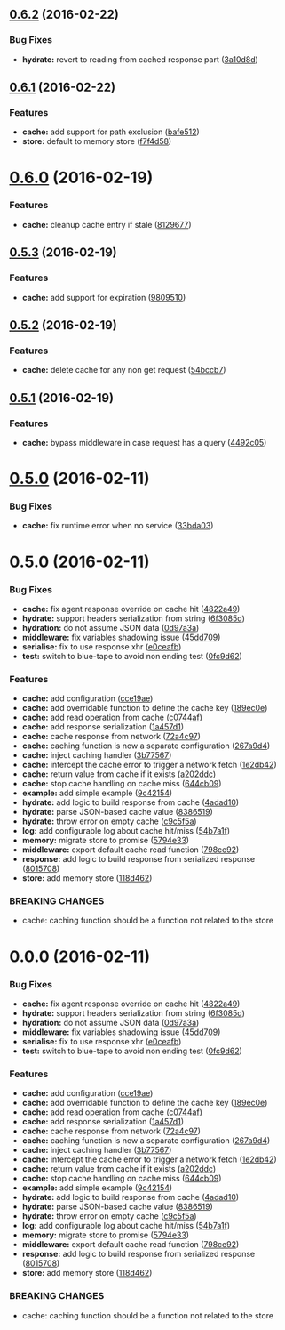 <a name="0.6.2"></a>
## [0.6.2](https://github.com/stephanebachelier/superapi-cache/compare/0.6.2...v0.6.2) (2016-02-22)


### Bug Fixes

* **hydrate:** revert to reading from cached response part ([3a10d8d](https://github.com/stephanebachelier/superapi-cache/commit/3a10d8d))



<a name="0.6.1"></a>
## [0.6.1](https://github.com/stephanebachelier/superapi-cache/compare/0.6.1...v0.6.1) (2016-02-22)


### Features

* **cache:** add support for path exclusion ([bafe512](https://github.com/stephanebachelier/superapi-cache/commit/bafe512))
* **store:** default to memory store ([f7f4d58](https://github.com/stephanebachelier/superapi-cache/commit/f7f4d58))



<a name="0.6.0"></a>
# [0.6.0](https://github.com/stephanebachelier/superapi-cache/compare/0.6.0...v0.6.0) (2016-02-19)


### Features

* **cache:** cleanup cache entry if stale ([8129677](https://github.com/stephanebachelier/superapi-cache/commit/8129677))



<a name="0.5.3"></a>
## [0.5.3](https://github.com/stephanebachelier/superapi-cache/compare/0.5.3...v0.5.3) (2016-02-19)


### Features

* **cache:** add support for expiration ([9809510](https://github.com/stephanebachelier/superapi-cache/commit/9809510))



<a name="0.5.2"></a>
## [0.5.2](https://github.com/stephanebachelier/superapi-cache/compare/0.5.2...v0.5.2) (2016-02-19)


### Features

* **cache:** delete cache for any non get request ([54bccb7](https://github.com/stephanebachelier/superapi-cache/commit/54bccb7))



<a name="0.5.1"></a>
## [0.5.1](https://github.com/stephanebachelier/superapi-cache/compare/0.5.1...v0.5.1) (2016-02-19)


### Features

* **cache:** bypass middleware in case request has a query ([4492c05](https://github.com/stephanebachelier/superapi-cache/commit/4492c05))



<a name="0.5.0"></a>
# [0.5.0](https://github.com/stephanebachelier/superapi-cache/compare/0.5.0...v0.5.0) (2016-02-11)


### Bug Fixes

* **cache:** fix runtime error when no service ([33bda03](https://github.com/stephanebachelier/superapi-cache/commit/33bda03))



<a name="0.5.0"></a>
# 0.5.0 (2016-02-11)


### Bug Fixes

* **cache:** fix agent response override on cache hit ([4822a49](https://github.com/stephanebachelier/superapi-cache/commit/4822a49))
* **hydrate:** support headers serialization from string ([6f3085d](https://github.com/stephanebachelier/superapi-cache/commit/6f3085d))
* **hydration:** do not assume JSON data ([0d97a3a](https://github.com/stephanebachelier/superapi-cache/commit/0d97a3a))
* **middleware:** fix variables shadowing issue ([45dd709](https://github.com/stephanebachelier/superapi-cache/commit/45dd709))
* **serialise:** fix to use response xhr ([e0ceafb](https://github.com/stephanebachelier/superapi-cache/commit/e0ceafb))
* **test:** switch to blue-tape to avoid non ending test ([0fc9d62](https://github.com/stephanebachelier/superapi-cache/commit/0fc9d62))

### Features

* **cache:** add configuration ([cce19ae](https://github.com/stephanebachelier/superapi-cache/commit/cce19ae))
* **cache:** add overridable function to define the cache key ([189ec0e](https://github.com/stephanebachelier/superapi-cache/commit/189ec0e))
* **cache:** add read operation from cache ([c0744af](https://github.com/stephanebachelier/superapi-cache/commit/c0744af))
* **cache:** add response serialization ([1a457d1](https://github.com/stephanebachelier/superapi-cache/commit/1a457d1))
* **cache:** cache response from network ([72a4c97](https://github.com/stephanebachelier/superapi-cache/commit/72a4c97))
* **cache:** caching function is now a separate configuration ([267a9d4](https://github.com/stephanebachelier/superapi-cache/commit/267a9d4))
* **cache:** inject caching handler ([3b77567](https://github.com/stephanebachelier/superapi-cache/commit/3b77567))
* **cache:** intercept the cache error to trigger a network fetch ([1e2db42](https://github.com/stephanebachelier/superapi-cache/commit/1e2db42))
* **cache:** return value from cache if it exists ([a202ddc](https://github.com/stephanebachelier/superapi-cache/commit/a202ddc))
* **cache:** stop cache handling on cache miss ([644cb09](https://github.com/stephanebachelier/superapi-cache/commit/644cb09))
* **example:** add simple example ([9c42154](https://github.com/stephanebachelier/superapi-cache/commit/9c42154))
* **hydrate:** add logic to build response from cache ([4adad10](https://github.com/stephanebachelier/superapi-cache/commit/4adad10))
* **hydrate:** parse JSON-based cache value ([8386519](https://github.com/stephanebachelier/superapi-cache/commit/8386519))
* **hydrate:** throw error on empty cache ([c9c5f5a](https://github.com/stephanebachelier/superapi-cache/commit/c9c5f5a))
* **log:** add configurable log about cache hit/miss ([54b7a1f](https://github.com/stephanebachelier/superapi-cache/commit/54b7a1f))
* **memory:** migrate store to promise ([5794e33](https://github.com/stephanebachelier/superapi-cache/commit/5794e33))
* **middleware:** export default cache read function ([798ce92](https://github.com/stephanebachelier/superapi-cache/commit/798ce92))
* **response:** add logic to build response from serialized response ([8015708](https://github.com/stephanebachelier/superapi-cache/commit/8015708))
* **store:** add memory store ([118d462](https://github.com/stephanebachelier/superapi-cache/commit/118d462))


### BREAKING CHANGES

* cache: caching function should be a function not related to the store



<a name="0.0.0"></a>
# 0.0.0 (2016-02-11)


### Bug Fixes

* **cache:** fix agent response override on cache hit ([4822a49](https://github.com/stephanebachelier/superapi-cache/commit/4822a49))
* **hydrate:** support headers serialization from string ([6f3085d](https://github.com/stephanebachelier/superapi-cache/commit/6f3085d))
* **hydration:** do not assume JSON data ([0d97a3a](https://github.com/stephanebachelier/superapi-cache/commit/0d97a3a))
* **middleware:** fix variables shadowing issue ([45dd709](https://github.com/stephanebachelier/superapi-cache/commit/45dd709))
* **serialise:** fix to use response xhr ([e0ceafb](https://github.com/stephanebachelier/superapi-cache/commit/e0ceafb))
* **test:** switch to blue-tape to avoid non ending test ([0fc9d62](https://github.com/stephanebachelier/superapi-cache/commit/0fc9d62))

### Features

* **cache:** add configuration ([cce19ae](https://github.com/stephanebachelier/superapi-cache/commit/cce19ae))
* **cache:** add overridable function to define the cache key ([189ec0e](https://github.com/stephanebachelier/superapi-cache/commit/189ec0e))
* **cache:** add read operation from cache ([c0744af](https://github.com/stephanebachelier/superapi-cache/commit/c0744af))
* **cache:** add response serialization ([1a457d1](https://github.com/stephanebachelier/superapi-cache/commit/1a457d1))
* **cache:** cache response from network ([72a4c97](https://github.com/stephanebachelier/superapi-cache/commit/72a4c97))
* **cache:** caching function is now a separate configuration ([267a9d4](https://github.com/stephanebachelier/superapi-cache/commit/267a9d4))
* **cache:** inject caching handler ([3b77567](https://github.com/stephanebachelier/superapi-cache/commit/3b77567))
* **cache:** intercept the cache error to trigger a network fetch ([1e2db42](https://github.com/stephanebachelier/superapi-cache/commit/1e2db42))
* **cache:** return value from cache if it exists ([a202ddc](https://github.com/stephanebachelier/superapi-cache/commit/a202ddc))
* **cache:** stop cache handling on cache miss ([644cb09](https://github.com/stephanebachelier/superapi-cache/commit/644cb09))
* **example:** add simple example ([9c42154](https://github.com/stephanebachelier/superapi-cache/commit/9c42154))
* **hydrate:** add logic to build response from cache ([4adad10](https://github.com/stephanebachelier/superapi-cache/commit/4adad10))
* **hydrate:** parse JSON-based cache value ([8386519](https://github.com/stephanebachelier/superapi-cache/commit/8386519))
* **hydrate:** throw error on empty cache ([c9c5f5a](https://github.com/stephanebachelier/superapi-cache/commit/c9c5f5a))
* **log:** add configurable log about cache hit/miss ([54b7a1f](https://github.com/stephanebachelier/superapi-cache/commit/54b7a1f))
* **memory:** migrate store to promise ([5794e33](https://github.com/stephanebachelier/superapi-cache/commit/5794e33))
* **middleware:** export default cache read function ([798ce92](https://github.com/stephanebachelier/superapi-cache/commit/798ce92))
* **response:** add logic to build response from serialized response ([8015708](https://github.com/stephanebachelier/superapi-cache/commit/8015708))
* **store:** add memory store ([118d462](https://github.com/stephanebachelier/superapi-cache/commit/118d462))


### BREAKING CHANGES

* cache: caching function should be a function not related to the store



